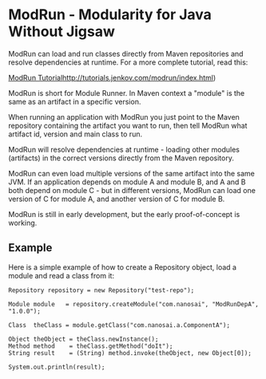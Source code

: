 # ModRun - Modularity for Java Without Jigsaw
ModRun can load and run classes directly from Maven repositories and resolve dependencies at runtime.
For a more complete tutorial, read this:

[ModRun Tutorial]()http://tutorials.jenkov.com/modrun/index.html)

ModRun is short for Module Runner. In Maven context a "module" is the same as an artifact in
a specific version.


When running an application with ModRun you just point to the Maven repository containing the
artifact you want to run, then tell ModRun what artifact id, version and main class to run.

ModRun will resolve dependencies at runtime - loading other modules (artifacts) in the correct
versions directly from the Maven repository.

ModRun can even load multiple versions of the same artifact into the same JVM. If an application
depends on module A and module B, and A and B both depend on module C - but in different versions,
ModRun can load one version of C for module A, and another version of C for module B.

ModRun is still in early development, but the early proof-of-concept is working.


## Example
Here is a simple example of how to create a Repository object, load a module and read a class
from it:


    Repository repository = new Repository("test-repo");

    Module module   = repository.createModule("com.nanosai", "ModRunDepA", "1.0.0");

    Class  theClass = module.getClass("com.nanosai.a.ComponentA");
    
    Object theObject = theClass.newInstance();
    Method method    = theClass.getMethod("doIt");
    String result    = (String) method.invoke(theObject, new Object[0]);
    
    System.out.println(result);
    




